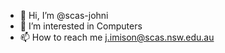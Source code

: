 - 👋 Hi, I’m @scas-johni
- 👀 I’m interested in Computers
- 📫 How to reach me j.imison@scas.nsw.edu.au

<!---
scas-johni/scas-johni is a ✨ special ✨ repository because its `README.md` (this file) appears on your GitHub profile.
You can click the Preview link to take a look at your changes.
--->
